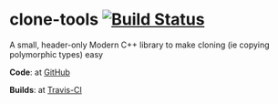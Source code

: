 # clone-tools [![Build Status](https://travis-ci.org/tonyelewis/clone-tools.svg?branch=master)](https://travis-ci.org/tonyelewis/clone-tools)

A small, header-only Modern C++ library to make cloning (ie copying polymorphic types) easy

**Code**: at [GitHub](https://github.com/tonyelewis/clone-tools "The clone-tools GitHub respository")

**Builds**: at [Travis-CI](https://travis-ci.org/tonyelewis/clone-tools "The clone-tools Travis-CI builds")
